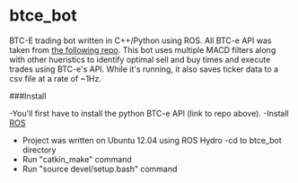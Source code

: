 btce_bot
========

BTC-E trading bot written in C++/Python using ROS. All BTC-e API was taken from [the following repo](https://github.com/alanmcintyre/btce-api). This bot uses multiple MACD filters along with other hueristics to identify optimal sell and buy times and execute trades using BTC-e's API. While it's running, it also saves ticker data to a csv file at a rate of ~1Hz.

###Install

-You'll first have to install the python BTC-e API (link to repo above).
-Install [ROS](http://www.ros.org/install/)
  - Project was written on Ubuntu 12.04 using ROS Hydro
-cd to btce_bot directory
  - Run "catkin_make" command
  - Run "source devel/setup.bash" command

